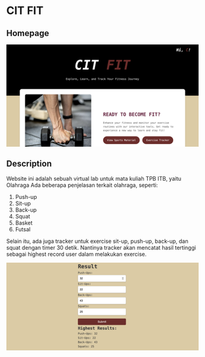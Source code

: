 # CIT FIT

## Homepage
![alt text](homepage.png)

## Description
Website ini adalah sebuah virtual lab untuk mata kuliah TPB ITB, yaitu Olahraga
Ada beberapa penjelasan terkait olahraga, seperti:
1. Push-up
2. Sit-up
3. Back-up
4. Squat
5. Basket
6. Futsal

Selain itu, ada juga tracker untuk exercise sit-up, push-up, back-up, dan squat dengan timer 30 detik.
Nantinya tracker akan mencatat hasil tertinggi sebagai highest record user dalam melakukan exercise.

![alt text](HighestResult.png)

